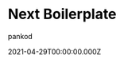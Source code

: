 ---
title: Next Boilerplate
github: https://github.com/pankod/next-boilerplate
demo: https://pankod.github.io/next-boilerplate/
license: MIT
author: pankod
author_link: ''
author_twitter: pankoddev
date: 2021-04-29T00:00:00.000Z
ssg:
  - Next
cms: null
css:
  - Tailwind
category:
  - Boilerplate
description: >-
  A well-structured production ready Next.js boilerplate with Typescript, Redux,
  Jest, Enzyme, Express.js, Sass, Css, EnvConfig, Fetch, Reverse Proxy, Bundle
  Analyzer and Built-in Project CLI.
draft: true
publish_date: '2018-12-19T13:36:52Z'
update_date: '2021-03-08T13:42:42Z'
github_star: 1404
github_fork: 272
---